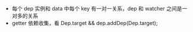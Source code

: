 - 每个 dep 实例和 data 中每个 key 有一对一关系，dep 和 watcher 之间是一对多的关系
- getter 依赖收集，看 Dep.target && dep.addDep(Dep.target);